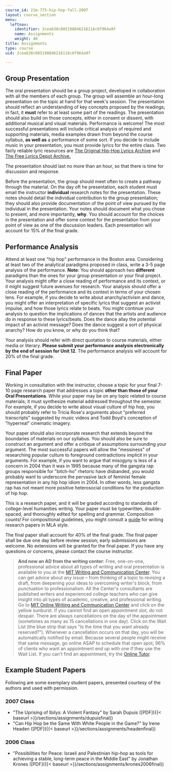 ```yaml
---
course_id: 21m-775-hip-hop-fall-2007
layout: course_section
menu:
  leftnav:
    identifier: 2cea638c805198846216116c6f964a9f
    name: Assignments
    weight: 40
title: Assignments
type: course
uid: 2cea638c805198846216116c6f964a9f

---
```


Group Presentation
------------------

The oral presentation should be a group project, developed in collaboration with all the members of each group. The group will assemble an hour-long presentation on the topic at hand for that week's session. The presentation should reflect an understanding of key concepts proposed by the readings; in fact, it **must** refer to at least some part of the readings. The presentation should also build on those concepts, either in consent or dissent, with additional musical and visual materials. Performance is welcome! The most successful presentations will include critical analysis of required and supporting materials, media examples drawn from beyond the course syllabus, **as well as** a performance of some sort. If you decide to include music in your presentation, you must provide lyrics for the entire class. Two fairly reliable lyric resources are [The Original Hip-Hop Lyrics Archive](http://www.ohhla.com/) and [The Free Lyrics Depot Archive.](http://www.lyricsdepot.com./)

The presentation should last no more than an hour, so that there is time for discussion and response.

Before the presentation, the group should meet often to create a pathway through the material. On the day oft he presentation, each student must email the instructor **individual** research notes for the presentation. These notes should detail the individual contribution to the group presentation; they should also provide documentation of the point of view pursued by the individual in the presentation. Your notes should document what you chose to present, and more importantly, **why**. You should account for the choices in the presentation and offer some context for the presentation from your point of view as one of the discussion leaders. Each presentation will account for 15% of the final grade.

Performance Analysis
--------------------

Attend at least one "hip hop" performance in the Boston area. Considering at least two of the analytical paradigms proposed in class, write a 3-5 page analysis of the performance. **Note**: You should approach two **different** paradigms than the ones for your group presentation or your final project. Your analysis might offer a close reading of performance and its context, or it might suggest future avenues for research. Your analysis should offer a close reading of the performance and its context in terms of your chosen lens. For example, if you decide to write about anarchy/activism and dance, you might offer an interpretation of specific lyrics that suggest an activist impulse, and how those lyrics relate to beats. You might continue your analysis to question the implications of dances that the artists and audience do in response to these lyrics/beats. Does the dance allay the potential impact of an activist message? Does the dance suggest a sort of physical anarchy? How do you know, or why do you think that?

Your analysis should refer with direct quotation to course materials, either media or literary. **Please submit your performance analysis electronically by the end of session for Unit 12**. The performance analysis will account for 20% of the final grade.

Final Paper
-----------

Working in consultation with the instructor, choose a topic for your final 7-10 page research paper that addresses a topic **other than those of your Oral Presentations**. While your paper may be on any topic related to course materials; it must synthesize material addressed throughout the semester. For example, if you decide to write about visual culture of hip hop, you should probably refer to Tricia Rose's arguments about "preferred transcripts" suggested by music videos and Todd Boyd's conception of "hyperreal" cinematic imagery.

Your paper should also incorporate research that extends beyond the boundaries of materials on our syllabus. You should also be sure to construct an argument and offer a critique of assumptions surrounding your argument. The most successful papers will allow the "messiness" of researching popular culture to foreground contradictions implicit in your arguments. For example, if you want to argue that misogyny is less of a concern in 2004 than it was in 1995 because many of the gangsta rap groups responsible for "bitch-ho" rhetoric have disbanded, you would probably want to underscore the pervasive lack of feminist female representation in any hip hop idiom in 2004. In other words, less gangsta rap has not meant more positive heterosocial conditions for the production of hip hop.

This is a research paper, and it will be graded according to standards of college-level humanities writing. Your paper must be typewritten, double-spaced, and thoroughly edited for spelling and grammar. Composition counts! For compositional guidelines, you might consult a [guide](https://style.mla.org/formatting-papers/) for writing research papers in MLA style.

The final paper shall account for 40% of the final grade. The final paper shall be due one day before review session; early submissions are welcome. No extensions will be granted for the final paper. If you have any questions or concerns, please contact the course instructor.

> **And now an AD from the writing center**: Free, one-on-one, professional advice about all types of writing and oral presentation is available to you at the [MIT Writing and Communication Center](http://web.mit.edu/writing). You can get advice about any issue – from thinking of a topic to revising a draft, from deepening your ideas to overcoming writer's block, from punctuation to professionalism. All the Center's consultants are published writers and experienced college teachers who can give insight into all types of academic, creative, and professional writing. Go to [MIT Online Writing and Communication Center](http://web.mit.edu/writing) and click on the yellow sunburst. If you cannot find an open appointment slot, do not despair. There are always cancellations on the day of the appointment (sometimes as many as 15 cancellations in one day). Click on the Wait List (the blue strip that says "Is the time that you want already reserved?"). Whenever a cancellation occurs on that day, you will be automatically notified by email. Because several people might receive that same message, go online ASAP to schedule that open spot; 96% of clients who want an appointment end up with one if they use the Wait List. If you can't find an appointment, try the [Online Tutor](http://web.mit.edu/writing/Center/onlinetutor.html).

Example Student Papers
----------------------

Following are some exemplary student papers, presented courtesy of the authors and used with permission.

### 2007 Class

*   "The Uprising of Ibilys: A Violent Fantasy" by Sarah Dupuis ([PDF]({{< baseurl >}}/sections/assignments/dupuisfinal))
*   "Can Hip Hop be the Same With White People in the Game?" by Irene Headen ([PDF]({{< baseurl >}}/sections/assignments/headenfinal))

### 2006 Class

*   "Possibilities for Peace: Israeli and Palestinian hip-hop as tools for achieving a stable, long-term peace in the Middle East" by Jonathan Krones ([PDF]({{< baseurl >}}/sections/assignments/krones2006final))